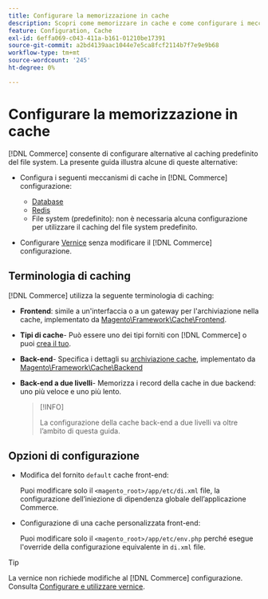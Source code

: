 ```yaml
---
title: Configurare la memorizzazione in cache
description: Scopri come memorizzare in cache e come configurare i meccanismi di cache per l’applicazione Adobe Commerce e Magenti Open Source.
feature: Configuration, Cache
exl-id: 6effa069-c043-411a-b161-01210be17391
source-git-commit: a2bd4139aac1044e7e5ca8fcf2114b7f7e9e9b68
workflow-type: tm+mt
source-wordcount: '245'
ht-degree: 0%

---
```


# Configurare la memorizzazione in cache

[!DNL Commerce] consente di configurare alternative al caching predefinito del file system. La presente guida illustra alcune di queste alternative:

- Configura i seguenti meccanismi di cache in [!DNL Commerce] configurazione:

   - [Database](https://developer.adobe.com/commerce/php/development/cache/partial/database-caching/)
   - [Redis](config-redis.md)
   - File system (predefinito): non è necessaria alcuna configurazione per utilizzare il caching del file system predefinito.

- Configurare [Vernice](config-varnish.md) senza modificare il [!DNL Commerce] configurazione.

## Terminologia di caching

[!DNL Commerce] utilizza la seguente terminologia di caching:

- **Frontend**: simile a un&#39;interfaccia o a un gateway per l&#39;archiviazione nella cache, implementato da [Magento\Framework\Cache\Frontend](https://github.com/magento/magento2/tree/2.4/lib/internal/Magento/Framework/Cache/Frontend).
- **Tipi di cache**- Può essere uno dei tipi forniti con [!DNL Commerce] o puoi [crea il tuo](https://developer.adobe.com/commerce/php/development/cache/partial/cache-type/).
- **Back-end**- Specifica i dettagli su [archiviazione cache](https://framework.zend.com/manual/1.12/en/zend.cache.backends.html), implementato da [Magento\Framework\Cache\Backend](https://github.com/magento/magento2/tree/2.4/lib/internal/Magento/Framework/Cache/Backend)
- **Back-end a due livelli**- Memorizza i record della cache in due backend: uno più veloce e uno più lento.

   >[!INFO]
   >
   >La configurazione della cache back-end a due livelli va oltre l’ambito di questa guida.

## Opzioni di configurazione

- Modifica del fornito `default` cache front-end:

   Puoi modificare solo il `<magento_root>/app/etc/di.xml` file, la configurazione dell’iniezione di dipendenza globale dell’applicazione Commerce.

- Configurazione di una cache personalizzata front-end:

   Puoi modificare solo il `<magento_root>/app/etc/env.php` perché esegue l&#39;override della configurazione equivalente in `di.xml` file.

>[!TIP]
>
>La vernice non richiede modifiche al [!DNL Commerce] configurazione. Consulta [Configurare e utilizzare vernice](config-varnish.md).
